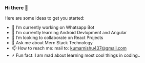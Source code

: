 ### Hi there 👋

Here are some ideas to get you started:

- 🔭 I’m currently working on Whatsapp Bot
- 🌱 I’m currently learning Android Devlopment and Angular
- 👯 I’m looking to collaborate on React Projects
- 💬 Ask me about Mern Stack Technology
- 📫 How to reach me: mail to: kumarnishu437@gmail.com
- ⚡ Fun fact: I am mad about learning most cool things in coding..
